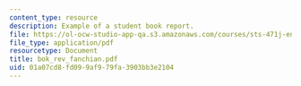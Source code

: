 ```yaml
---
content_type: resource
description: Example of a student book report.
file: https://ol-ocw-studio-app-qa.s3.amazonaws.com/courses/sts-471j-engineering-apollo-the-moon-project-as-a-complex-system-spring-2007/01a07cd8fd099af979fa3903bb3e2104_bok_rev_fanchian.pdf
file_type: application/pdf
resourcetype: Document
title: bok_rev_fanchian.pdf
uid: 01a07cd8-fd09-9af9-79fa-3903bb3e2104
---
```

